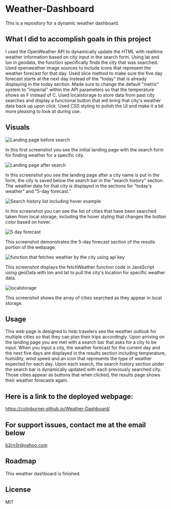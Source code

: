 # Weather-Dashboard
This is a repository for a dynamic weather dashboard.

## What I did to accomplish goals in this project
I used the OpenWeather API to dynamically update the HTML with realtime weather information based on city input in the search form. Using lat and lon in geodata, the function specifically finds the city that was searched. Used openweather image sources to include icons that represent the weather forecast for that day. Used slice method to make sure the five day forecast starts at the next day instead of the "today" that is already displaying in the today section. Made sure to change the default "metric" system to "imperial" within the API parameters so that the temperature shows as F instead of C. Used localstorage to store data from past city searches and display a functional button that will bring that city's weather data back up upon click. Used CSS styling to polish the UI and make it a bit more pleasing to look at during use. 

## Visuals
![Landing page before search](https://github.com/ColinBurner/Weather-Dashboard/assets/85810714/abe6abb6-d9c2-4b9a-9ca3-29a18bf8e89d)

In this first screenshot you see the initial landing page with the search form for finding weather for a specific city.

![Landing page after search](https://github.com/ColinBurner/Weather-Dashboard/assets/85810714/2ea6d98d-61a2-4cea-a8aa-433144a72bf4)

In this screenshot you see the landing page after a city name is put in the form, the city is saved below the search bar in the "search history" section. The weather data for that city is displayed in the sections for "today's weather" and "5-day forecast."

![Search history list including hover example](https://github.com/ColinBurner/Weather-Dashboard/assets/85810714/9d881754-a5cd-4d97-bd4a-9c2376670610)

In this screenshot you can see the list of cities that have been searched taken from local storage, including the hover styling that changes the button color based on hover.

![5 day forecast](https://github.com/ColinBurner/Weather-Dashboard/assets/85810714/4330935d-5041-4f22-954f-df3dbb6cc90e)

This screenshot demonstrates the 5-day forecast section of the results portion of the webpage.

![function that fetches weather by the city using api key](https://github.com/ColinBurner/Weather-Dashboard/assets/85810714/158fa9fc-6dab-4987-bb89-c64317b3511b)

This screenshot displays the fetchWeather function code in JavaScript using geoData with lon and lat to pull the city's location for specific weather data.

![localstorage](https://github.com/ColinBurner/Weather-Dashboard/assets/85810714/d3a2c498-650f-43e3-b21c-9c5896d21c9d)

This screenshot shows the array of cities searched as they appear in local storage.

## Usage
This web page is designed to help travelers see the weather outlook for multiple cities so that they can plan their trips accordingly. Upon arriving on the landing page you are met with a search bar that asks for a city to be input. When you input a city, the weather forecast for the current day and the next five days are displayed in the results section including temperature, humidity, wind speed and an icon that represents the type of weather expected for each day. Upon each search, the search history section under the search bar is dynamically updated with each previously searched city. Those cities appear as buttons that when clicked, the results page shows their weather forecasts again.

## Here is a link to the deployed webpage:

https://colinburner.github.io/Weather-Dashboard/

## For support issues, contact me at the email below

<a href="mailto: b2rn3r@yahoo.com">b2rn3r@yahoo.com</a>

## Roadmap
This weather dashboard is finished.

## License
MIT
